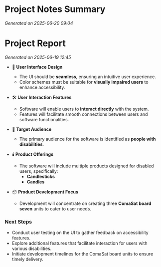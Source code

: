 # Project Notes Summary

*Generated on 2025-06-20 09:04*

# Project Report

*Generated on 2025-06-19 12:45*

- 🎨 **User Interface Design**
  - The UI should be **seamless**, ensuring an intuitive user experience.
  - Color schemes must be suitable for **visually impaired users** to enhance accessibility.

- 🛠️ **User Interaction Features**
  - Software will enable users to **interact directly** with the system.
  - Features will facilitate smooth connections between users and software functionalities.

- 👥 **Target Audience**
  - The primary audience for the software is identified as **people with disabilities**.

- 🕯️ **Product Offerings**
  - The software will include multiple products designed for disabled users, specifically:
    - **Candlesticks**
    - **Candles**

- 📦 **Product Development Focus**
  - Development will concentrate on creating three **ComaSat board seven** units to cater to user needs.

### **Next Steps**
- Conduct user testing on the UI to gather feedback on accessibility features.
- Explore additional features that facilitate interaction for users with various disabilities.
- Initiate development timelines for the ComaSat board units to ensure timely delivery.